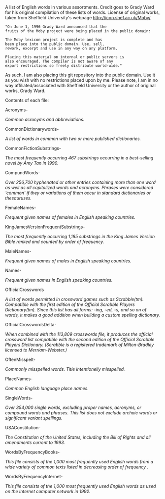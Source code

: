 A list of English words in various assortments.
Credit goes to Grady Ward for his original compilation of these lists of words.
License of original works, taken from Sheffield University's webpage http://icon.shef.ac.uk/Moby/

    "On June 1, 1996 Grady Ward announced that the 
    fruits of the Moby project were being placed in the public domain:

    The Moby lexicon project is complete and has
    been place into the public domain. Use, sell,
    rework, excerpt and use in any way on any platform.
    
    Placing this material on internal or public servers is
    also encouraged. The compiler is not aware of any
    export restrictions so freely distribute world-wide."

As such, I am also placing this git repository into the public domain. 
Use it as you wish with no restrictions placed upon by me.
Please note, I am in no way affiliated/associated with Sheffield University
or the author of original works, Grady Ward.

Contents of each file:

Acronyms-

*Common acronyms and abbreviations.*

CommonDictionarywords-

*A list of words in common with two or more published dictionaries.*

CommonFictionSubstrings-

*The most frequently occurring 467 substrings occurring in a best-selling novel by Amy Tan in 1990.*

CompundWords-

*Over 256,700 hyphenated or other entries containing more than one word as well as all capitalized words and acronyms.
Phrases were considered 'common' if they or variations of them occur in standard dictionaries or thesauruses.*

FemaleNames-

*Frequent given names of females in English speaking countries.*

KingJamesVersionFrequentSubstrings-

*The most frequently occurring 1,185 substrings in the King James Version Bible ranked and counted by order of frequency.*

MaleNames-

*Frequent given names of males in English speaking countries.*

Names-

*Frequent given names in English speaking countries.*

OfficialCrosswords

*A list of words permitted in crossword games such as Scrabble(tm). 
Compatible with the first edition of the Official Scrabble Players Dictionary(tm).
Since this list has all forms: -ing, -ed, -s, and so on of words, 
it makes a good addition when building a custom spelling dictionary.*

OfficialCrosswordsDelta-

*When combined with the 113,809 crosswords file, it produces the official crossword list 
compatible with the second edition of the Official Scrabble Players Dictionary. 
(Scrabble is a registered trademark of Milton-Bradley licensed to Merriam-Webster.)*

OftenMisspelt-

*Commonly misspelled words. Title intentionelly misspelled.*

PlaceNames-

*Common English language place names.*

SingleWords-

*Over 354,000 single words, excluding proper names, acronyms, or compound words and phrases. 
This list does not exclude archaic words or significant variant spellings.*
 
USAConstitution-

*The Constitution of the United States, including the Bill of Rights and all amendments current to 1993.*

WordsByFrequencyBooks-

*This file consists of the 1,000 most frequently used English words from a wide variety of common texts listed in 
decreasing order of frequency .*
		
WordsByFrequencyInternet-

*This file consists of the 1,000 most frequently used English words as used on the Internet computer network in 1992.*



